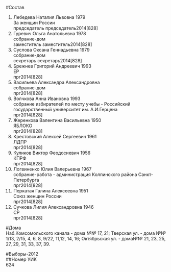 #Состав  
1. Лебедева Наталия Львовна 1979  
    За женщин России  
    председатель председатель2014[828]  
2. Гуревич Ольга Анатольевна 1978  
    собрание-дом  
    заместитель заместитель2014[828]  
3. Суслова Оксана Геннадьевна 1979  
    собрание-дом  
    секретарь секретарь2014[828]  
4. Брежнев Григорий Андреевич 1993  
    ЕР  
    прг2014[828]  
5. Васильева Александра Александровна  
    собрание-дом  
    прг2014[828]  
6. Волчкова Анна Ивановна 1993  
    собрание избирателей по месту учебы - Российский государственный университет им. А.И.Герцена  
    прг2014[828]  
7. Жеренкова Валентина Васильевна 1950  
    ЯБЛОКО  
    прг2014[828]  
8. Крестовский Алексей Сергеевич 1961  
    ЛДПР  
    прг2014[828]  
9. Куликов Виктор Феодосиевич 1956  
    КПРФ  
    прг2014[828]  
10. Логвиненко Юлия Валерьевна 1967  
    собрание-работа - администрация Колпинского района Санкт-Петербурга  
    прг2014[828]  
11. Перкатая Галина Алексеевна 1951  
    Союз женщин России  
    прг2014[828]  
12. Сучкова Лилия Александровна 1946  
    СР  
    прг2014[828]  
  
#Дома  
Наб.Комсомольского канала - дома №№ 17, 21; Тверская ул. - дома №№ 1/13, 2/15, 4, 6, 8, 9/22, 11,12, 14, 16; Октябрьская ул. - дома№№ 21, 23, 25, 27, 29, 31, 33, 37, 39.  
  
#Выборы-2012  
##Номер УИК  
624  
